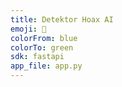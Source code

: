 ```yaml
---
title: Detektor Hoax AI
emoji: 🤖
colorFrom: blue
colorTo: green
sdk: fastapi
app_file: app.py
---
```

